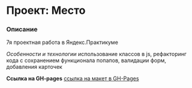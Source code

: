 # Проект: Место

### Описание

7я проектная работа в Яндекс.Практикуме

*Особенности и технологии*
использование классов в js, рефакторинг кода с сохранением функционала попапов, валидации форм, добавления карточек

**Ссылка на GH-pages**
[ссылка на макет в GH-Pages](https://nadezhda-yarovaya.github.io/mesto/)
